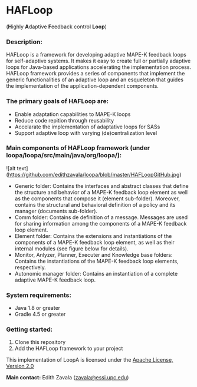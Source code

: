 # HAFLoop
(**H**ighly **A**daptive **F**eedback control **Loop**)

### Description:
HAFLoop is a framework for developing adaptive MAPE-K feedback loops for self-adaptive systems. It makes it easy to create full or partially adaptive loops for Java-based applications accelerating the implementation process. HAFLoop framework provides a series of components that implement the generic functionalities of an adaptive loop and an esqueleton that guides the implementation of the application-dependent components.

### The primary goals of HAFLoop are:
- Enable adaptation capabilities to MAPE-K loops
- Reduce code repition through reusability
- Accelarate the implementation of adaptative loops for SASs
- Support adaptive loop with varying (de)centralization level

### Main components of HAFLoop framework (under loopa/loopa/src/main/java/org/loopa/):
![alt text] (https://github.com/edithzavala/loopa/blob/master/HAFLoopGitHub.jpg)
- Generic folder: Contains the interfaces and abstract classes that define the structure and behavior of a MAPE-K feedback loop element as well as the components that compose it (element sub-folder). Moreover, contains the structural and behavioral definition of a policy and its manager (documents sub-folder).
- Comm folder: Contains de definition of a message. Messages are used for sharing information among the components of a MAPE-K feedback loop element.
- Element folder: Contains the extensions and instantiations of the components of a MAPE-K feedback loop element, as well as their internal modules (see figure below for details). 
- Monitor, Anlyzer, Planner, Executer and Knowledge base folders: Contains the instantiations of the MAPE-K feedback loop elements, respectively. 
- Autonomic manager folder: Contains an instantiation of a complete adaptive MAPE-K feedback loop.

### System requirements:
- Java 1.8 or greater
- Gradle 4.5 or greater

### Getting started:
1) Clone this repository
2) Add the HAFLoop framework to your project


This implementation of LoopA is licensed under the [Apache License, Version 2.0](http://www.apache.org/licenses/LICENSE-2.0)

**Main contact:** Edith Zavala (<zavala@essi.upc.edu>)
